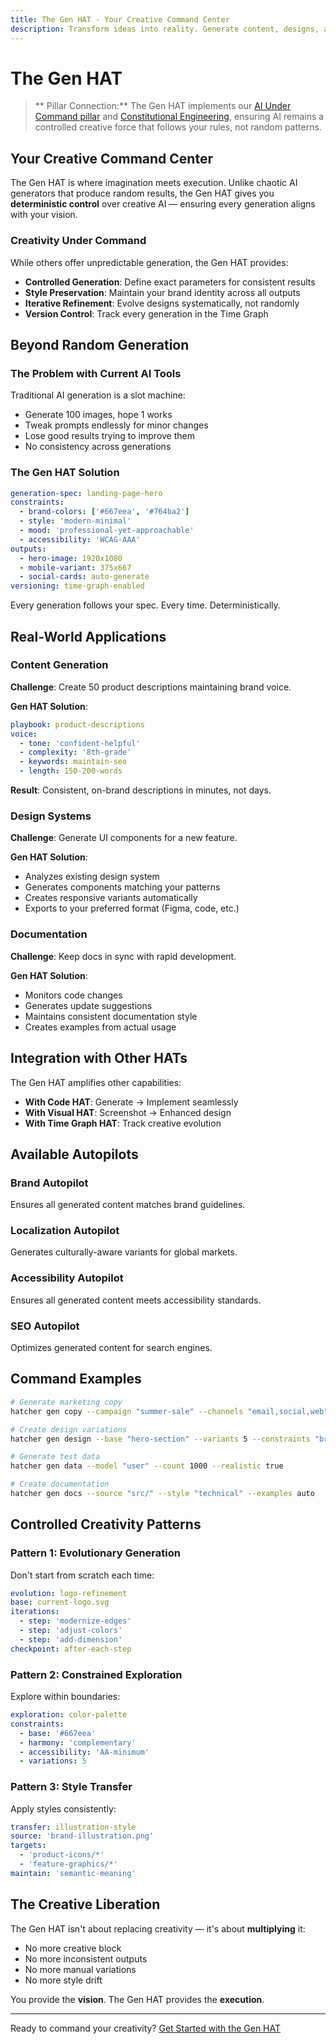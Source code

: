 ```yaml
---
title: The Gen HAT - Your Creative Command Center
description: Transform ideas into reality. Generate content, designs, and experiences with deterministic control over AI creativity.
---
```


# <DocIcon type="gen" inline /> The Gen HAT

> ** Pillar Connection:** The Gen HAT implements our [AI Under Command pillar](/pillars-ai-under-command) and [Constitutional Engineering](/constitutional-engineering), ensuring AI remains a controlled creative force that follows your rules, not random patterns.

## Your Creative Command Center

The Gen HAT is where imagination meets execution. Unlike chaotic AI generators that produce random results, the Gen HAT gives you **deterministic control** over creative AI — ensuring every generation aligns with your vision.

### Creativity Under Command

While others offer unpredictable generation, the Gen HAT provides:

- **Controlled Generation**: Define exact parameters for consistent results
- **Style Preservation**: Maintain your brand identity across all outputs
- **Iterative Refinement**: Evolve designs systematically, not randomly
- **Version Control**: Track every generation in the Time Graph

## Beyond Random Generation

### The Problem with Current AI Tools

Traditional AI generation is a slot machine:

- Generate 100 images, hope 1 works
- Tweak prompts endlessly for minor changes
- Lose good results trying to improve them
- No consistency across generations

### The Gen HAT Solution

```yaml
generation-spec: landing-page-hero
constraints:
  - brand-colors: ['#667eea', '#764ba2']
  - style: 'modern-minimal'
  - mood: 'professional-yet-approachable'
  - accessibility: 'WCAG-AAA'
outputs:
  - hero-image: 1920x1080
  - mobile-variant: 375x667
  - social-cards: auto-generate
versioning: time-graph-enabled
```

Every generation follows your spec. Every time. Deterministically.

## Real-World Applications

### Content Generation

**Challenge**: Create 50 product descriptions maintaining brand voice.

**Gen HAT Solution**:

```yaml
playbook: product-descriptions
voice:
  - tone: 'confident-helpful'
  - complexity: '8th-grade'
  - keywords: maintain-seo
  - length: 150-200-words
```

**Result**: Consistent, on-brand descriptions in minutes, not days.

### Design Systems

**Challenge**: Generate UI components for a new feature.

**Gen HAT Solution**:

- Analyzes existing design system
- Generates components matching your patterns
- Creates responsive variants automatically
- Exports to your preferred format (Figma, code, etc.)

### Documentation

**Challenge**: Keep docs in sync with rapid development.

**Gen HAT Solution**:

- Monitors code changes
- Generates update suggestions
- Maintains consistent documentation style
- Creates examples from actual usage

## Integration with Other HATs

The Gen HAT amplifies other capabilities:

- **With Code HAT**: Generate → Implement seamlessly
- **With Visual HAT**: Screenshot → Enhanced design
- **With Time Graph HAT**: Track creative evolution

## Available Autopilots

### Brand Autopilot

Ensures all generated content matches brand guidelines.

### Localization Autopilot

Generates culturally-aware variants for global markets.

### Accessibility Autopilot

Ensures all generated content meets accessibility standards.

### SEO Autopilot

Optimizes generated content for search engines.

## Command Examples

```bash
# Generate marketing copy
hatcher gen copy --campaign "summer-sale" --channels "email,social,web"

# Create design variations
hatcher gen design --base "hero-section" --variants 5 --constraints "brand"

# Generate test data
hatcher gen data --model "user" --count 1000 --realistic true

# Create documentation
hatcher gen docs --source "src/" --style "technical" --examples auto
```

## Controlled Creativity Patterns

### Pattern 1: Evolutionary Generation

Don't start from scratch each time:

```yaml
evolution: logo-refinement
base: current-logo.svg
iterations:
  - step: 'modernize-edges'
  - step: 'adjust-colors'
  - step: 'add-dimension'
checkpoint: after-each-step
```

### Pattern 2: Constrained Exploration

Explore within boundaries:

```yaml
exploration: color-palette
constraints:
  - base: '#667eea'
  - harmony: 'complementary'
  - accessibility: 'AA-minimum'
  - variations: 5
```

### Pattern 3: Style Transfer

Apply styles consistently:

```yaml
transfer: illustration-style
source: 'brand-illustration.png'
targets:
  - 'product-icons/*'
  - 'feature-graphics/*'
maintain: 'semantic-meaning'
```

## The Creative Liberation

The Gen HAT isn't about replacing creativity — it's about **multiplying** it:

- No more creative block
- No more inconsistent outputs
- No more manual variations
- No more style drift

You provide the **vision**. The Gen HAT provides the **execution**.

---

Ready to command your creativity? [Get Started with the Gen HAT](/getting-started#gen-hat)

<PageCTA
  title="Unleash Your Creative Power"
  subtitle="Command AI to generate content that matches your exact vision"
  buttonText="Explore the Gen HAT"
  buttonLink="/getting-started"
  buttonStyle="secondary"
  footer="Vision meets execution. Creativity amplified."
/>
